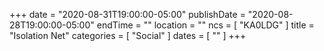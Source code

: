 +++
date = "2020-08-31T19:00:00-05:00"
publishDate = "2020-08-28T19:00:00-05:00"
endTime = ""
location = ""
ncs = [ "KA0LDG" ]
title = "Isolation Net"
categories = [ "Social" ]
dates = [ "" ]
+++
